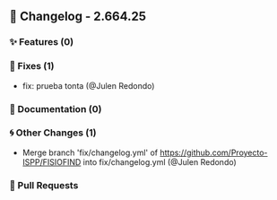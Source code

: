 ## 🚀 Changelog - 2.664.25

### ✨ Features (0)

### 🐛 Fixes (1)
- fix: prueba tonta (@Julen Redondo)
### 📖 Documentation (0)

### 🌀 Other Changes (1)
- Merge branch 'fix/changelog.yml' of https://github.com/Proyecto-ISPP/FISIOFIND into fix/changelog.yml (@Julen Redondo)
### 🔗 Pull Requests
